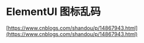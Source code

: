 # ElementUI 图标乱码

[https://www.cnblogs.com/shandou/p/14867943.html](https://www.cnblogs.com/shandou/p/14867943.html)
